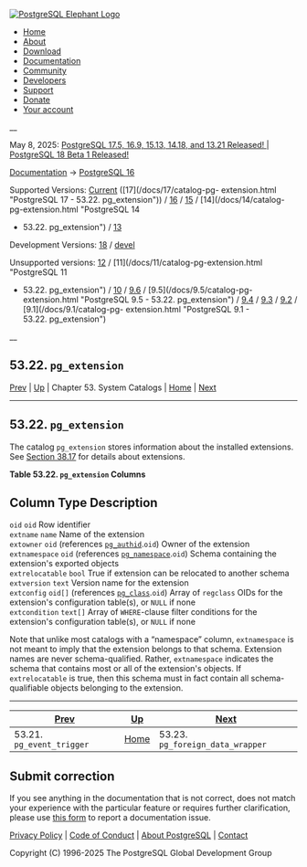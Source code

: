 [ ![PostgreSQL Elephant Logo](/media/img/about/press/elephant.png) ](/)

  * [Home](/ "Home")
  * [About](/about/ "About")
  * [Download](/download/ "Download")
  * [Documentation](/docs/ "Documentation")
  * [Community](/community/ "Community")
  * [Developers](/developer/ "Developers")
  * [Support](/support/ "Support")
  * [Donate](/about/donate/ "Donate")
  * [Your account](/account/ "Your account")

__

May 8, 2025: [ PostgreSQL 17.5, 16.9, 15.13, 14.18, and 13.21 Released! ](/about/news/postgresql-175-169-1513-1418-and-1321-released-3072/) | [ PostgreSQL 18 Beta 1 Released! ](/about/news/postgresql-18-beta-1-released-3070/)

[Documentation](/docs/ "Documentation") -> [PostgreSQL
16](/docs/16/index.html)

Supported Versions: [Current](/docs/current/catalog-pg-extension.html
"PostgreSQL 17 - 53.22. pg_extension") ([17](/docs/17/catalog-pg-
extension.html "PostgreSQL 17 - 53.22. pg_extension")) /
[16](/docs/16/catalog-pg-extension.html "PostgreSQL 16 - 53.22. pg_extension")
/ [15](/docs/15/catalog-pg-extension.html "PostgreSQL 15 -
53.22. pg_extension") / [14](/docs/14/catalog-pg-extension.html "PostgreSQL 14
- 53.22. pg_extension") / [13](/docs/13/catalog-pg-extension.html "PostgreSQL
13 - 53.22. pg_extension")

Development Versions: [18](/docs/18/catalog-pg-extension.html "PostgreSQL 18 -
53.22. pg_extension") / [devel](/docs/devel/catalog-pg-extension.html
"PostgreSQL devel - 53.22. pg_extension")

Unsupported versions: [12](/docs/12/catalog-pg-extension.html "PostgreSQL 12 -
53.22. pg_extension") / [11](/docs/11/catalog-pg-extension.html "PostgreSQL 11
- 53.22. pg_extension") / [10](/docs/10/catalog-pg-extension.html "PostgreSQL
10 - 53.22. pg_extension") / [9.6](/docs/9.6/catalog-pg-extension.html
"PostgreSQL 9.6 - 53.22. pg_extension") / [9.5](/docs/9.5/catalog-pg-
extension.html "PostgreSQL 9.5 - 53.22. pg_extension") /
[9.4](/docs/9.4/catalog-pg-extension.html "PostgreSQL 9.4 -
53.22. pg_extension") / [9.3](/docs/9.3/catalog-pg-extension.html "PostgreSQL
9.3 - 53.22. pg_extension") / [9.2](/docs/9.2/catalog-pg-extension.html
"PostgreSQL 9.2 - 53.22. pg_extension") / [9.1](/docs/9.1/catalog-pg-
extension.html "PostgreSQL 9.1 - 53.22. pg_extension")

__

53.22. `pg_extension`  
---  
[Prev](catalog-pg-event-trigger.html "53.21. pg_event_trigger")  | [Up](catalogs.html "Chapter 53. System Catalogs") | Chapter 53. System Catalogs | [Home](index.html "PostgreSQL 16.9 Documentation") |  [Next](catalog-pg-foreign-data-wrapper.html "53.23. pg_foreign_data_wrapper")  
  
* * *

## 53.22. `pg_extension` #

The catalog `pg_extension` stores information about the installed extensions.
See [Section 38.17](extend-extensions.html "38.17. Packaging Related Objects
into an Extension") for details about extensions.

**Table  53.22. `pg_extension` Columns**

Column Type Description  
---  
`oid` `oid` Row identifier  
`extname` `name` Name of the extension  
`extowner` `oid` (references [`pg_authid`](catalog-pg-authid.html
"53.8. pg_authid").`oid`) Owner of the extension  
`extnamespace` `oid` (references [`pg_namespace`](catalog-pg-namespace.html
"53.32. pg_namespace").`oid`) Schema containing the extension's exported
objects  
`extrelocatable` `bool` True if extension can be relocated to another schema  
`extversion` `text` Version name for the extension  
`extconfig` `oid[]` (references [`pg_class`](catalog-pg-class.html
"53.11. pg_class").`oid`) Array of `regclass` OIDs for the extension's
configuration table(s), or `NULL` if none  
`extcondition` `text[]` Array of `WHERE`-clause filter conditions for the
extension's configuration table(s), or `NULL` if none  
  
  

Note that unlike most catalogs with a “namespace” column, `extnamespace` is
not meant to imply that the extension belongs to that schema. Extension names
are never schema-qualified. Rather, `extnamespace` indicates the schema that
contains most or all of the extension's objects. If `extrelocatable` is true,
then this schema must in fact contain all schema-qualifiable objects belonging
to the extension.

* * *

[Prev](catalog-pg-event-trigger.html "53.21. pg_event_trigger")  | [Up](catalogs.html "Chapter 53. System Catalogs") |  [Next](catalog-pg-foreign-data-wrapper.html "53.23. pg_foreign_data_wrapper")  
---|---|---  
53.21. `pg_event_trigger`  | [Home](index.html "PostgreSQL 16.9 Documentation") |  53.23. `pg_foreign_data_wrapper`  
  
## Submit correction

If you see anything in the documentation that is not correct, does not match
your experience with the particular feature or requires further clarification,
please use [this form](/account/comments/new/16/catalog-pg-extension.html/) to
report a documentation issue.

[Privacy Policy](/about/privacypolicy) | [Code of Conduct](/about/policies/coc/) | [About PostgreSQL](/about/) | [Contact](/about/contact/)  

Copyright (C) 1996-2025 The PostgreSQL Global Development Group

